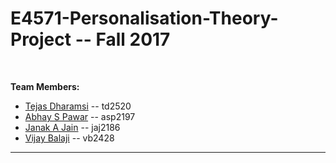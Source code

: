 # E4571-Personalisation-Theory-Project  -- Fall 2017

<br>

**Team Members:**
- [Tejas Dharamsi](https://github.com/Dharamsitejas) -- td2520
- [Abhay S Pawar](https://github.com/abhayspawar) -- asp2197
- [Janak A Jain](https://github.com/janakajain) -- jaj2186
- [Vijay Balaji](https://github.com/vijaybalaji30) -- vb2428

<hr>
